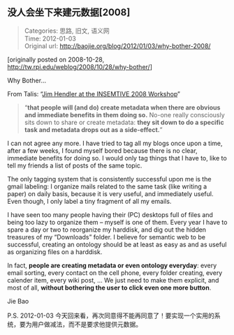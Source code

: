 没人会坐下来建元数据[2008]
---
    
> Categories: 思路, 旧文, 语义网  
> Time: 2012-01-03  
> Original url: <http://baojie.org/blog/2012/01/03/why-bother-2008/>
    
[originally posted on 2008-10-28, <http://tw.rpi.edu/weblog/2008/10/28/why-bother/>]

Why Bother…

From Talis: “[Jim Hendler at the INSEMTIVE 2008 Workshop](http://blogs.talis.com/nodalities/2008/10/jim-hendler-at-the-insemtive-2008-workshop.php)”

> “**that people will (and do) create metadata when there are obvious and immediate benefits in them doing so.** No-one really consciously sits down to share or create metadata: **they sit down to do a specific task and metadata drops out as a side-effect.**”

I can not agree any more. I have tried to tag all my blogs once upon a time, after a few weeks, I found myself bored because there is no clear, immediate benefits for doing so. I would only tag things that I have to, like to tell my friends a list of posts of the same topic.

The only tagging system that is consistently successful upon me is the gmail labeling: I organize mails related to the same task (like writing a paper) on daily basis, because it is very useful, and immediately useful. Even though, I only label a tiny fragment of all my emails.

I have seen too many people having their (PC) desktops full of files and being too lazy to organize them – myself is one of them. Every year I have to spare a day or two to reorganize my harddisk, and dig out the hidden treasures of my “Downloads” folder. I believe for semantic web to be successful, creating an ontology should be at least as easy as and as useful as organizing files on a harddisk.

In fact, **people are creating metadata or even ontology everyday**: every email sorting, every contact on the cell phone, every folder creating, every calender item, every wiki post, … We just need to make them explicit, and most of all, **without bothering the user to click even one more button**.

Jie Bao

P.S. 2012-01-03 今天回来看，再次同意得不能再同意了！要实现一个实用的系统，要为用户做减法，而不是要求他提供元数据。     
    